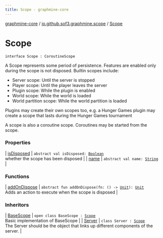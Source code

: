 ```yaml
---
title: Scope - graphmine-core
---
```


[graphmine-core](../../index.html) / [io.github.sof3.graphmine.scope](../index.html) / [Scope](./index.html)

# Scope

`interface Scope : CoroutineScope`

A Scope represents some period of persistence. Features are enabled only during the scope is not disposed. Builtin
scopes include:

* Server scope: Until the server is stopped
* Player scope: Until the player leaves the server
* Plugin scope: While the plugin is enabled
* World scope: While the world is loaded
* World partition scope: While the world partition is loaded

Plugins may create their own scopes too, e.g. a Hunger Games plugin may create a scope that lasts during the Hunger Games tournament

A scope is also a coroutine scope. Coroutines may be started from the scope.

### Properties

| [isDisposed](is-disposed.html) | `abstract val isDisposed: `[`Boolean`](https://kotlinlang.org/api/latest/jvm/stdlib/kotlin/-boolean/index.html)<br>whether the scope has been disposed |
| [name](name.html) | `abstract val name: `[`String`](https://kotlinlang.org/api/latest/jvm/stdlib/kotlin/-string/index.html) |

### Functions

| [addOnDispose](add-on-dispose.html) | `abstract fun addOnDispose(fn: () -> `[`Unit`](https://kotlinlang.org/api/latest/jvm/stdlib/kotlin/-unit/index.html)`): `[`Unit`](https://kotlinlang.org/api/latest/jvm/stdlib/kotlin/-unit/index.html)<br>Adds an action to execute when the scope is disposed |

### Inheritors

| [BaseScope](../-base-scope/index.html) | `open class BaseScope : `[`Scope`](./index.html)<br>Basic implementation of BaseScope |
| [Server](../../io.github.sof3.graphmine/-server/index.html) | `class Server : `[`Scope`](./index.html)<br>The Server should be the object that links up different components of the server. |

